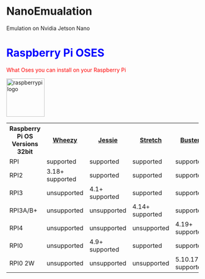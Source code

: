 # NanoEmualation
Emulation on Nvidia Jetson Nano

<!DOCTYPE html>
<html>
<body>

<h1 class="center" style="color:blue;"> Raspberry Pi OSES</h1>
<p class="center" style="color:red;">What Oses you can install on your Raspberry Pi</p>

<img src="https://www.raspberrypi.org/app/uploads/2018/03/RPi-Logo-Reg-SCREEN.png" alt="raspberrypilogo" style="width:100px;height:100px;" class="center">

<table style="width:100%">
  <tr>
    <th>Raspberry Pi OS Versions 32bit</th>
    <th> <a href="https://downloads.raspberrypi.org/raspbian/images/raspbian-2015-05-07/2015-05-05-raspbian-wheezy.zip">Wheezy</a> </th>
    <th> <a href="https://downloads.raspberrypi.org/raspbian/images/raspbian-2017-07-05/2017-07-05-raspbian-jessie.zip">Jessie</a></th>
    <th> <a href="http://downloads.raspberrypi.org/raspbian/images/raspbian-2019-04-09/2019-04-08-raspbian-stretch.zip">Stretch</a></th>
    <th> <a href="http://downloads.raspberrypi.org/raspios_oldstable_armhf/images/raspios_oldstable_armhf-2021-12-02/2021-12-02-raspios-buster-armhf.zip">Buster</a></th>
    <th> <a href="http://downloads.raspberrypi.org/raspios_armhf/images/raspios_armhf-2021-11-08/2021-10-30-raspios-bullseye-armhf.zip">Bullseye</a></th>
    <th>Sid</th>
  </tr>
  <tr>
    <td>RPI</td>
    <td>supported</td>
    <td>supported</td>
    <td>supported</td>
    <td>supported</td>
    <td>supported</td>
    <td></td>
  </tr>
  <tr>
    <td>RPI2</td>
    <td>3.18+ supported</td>
    <td>supported</td>
    <td>supported</td>
    <td>supported</td>
    <td>supported</td>
  </tr>
  <tr>
    <td>RPI3</td>
    <td>unsupported</td>
    <td>4.1+ supported</td>
    <td>supported</td>
    <td>supported</td>
    <td>supported</td>
  </tr>
  <tr>
    <td>RPI3A/B+</td>
    <td>unsupported</td>
    <td>unsupported</td>
    <td>4.14+ supported</td>
    <td>supported</td>
    <td>supported</td>
  </tr>
  <tr>
    <td>RPI4</td>
    <td>unsupported</td>
    <td>unsupported</td>
    <td>unsupported</td>
    <td>4.19+ supported</td>
    <td>supported</td>
  </tr>
<tr>
    <td>RPI0</td>
    <td>unsupported</td>
    <td>4.9+ supported</td>
    <td>supported</td>
    <td>supported</td>
    <td>supported</td>
  </tr>
  <tr>
    <td>RPI0 2W</td>
    <td>unsupported</td>
    <td>unsupported</td>
    <td>unsupported</td>
    <td>5.10.17+ supported</td>
    <td>supported</td>
  </tr>
</table>

</body>
</html>
